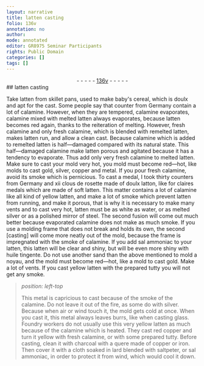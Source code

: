 ```yaml
---
layout: narrative
title: latten casting
folio: 136v
annotation: no
author:
mode: annotated
editor: GR8975 Seminar Participants
rights: Public Domain
categories: []
tags: []
---
```


 <div class="folio" align="center">- - - - - <a href="http://gallica.bnf.fr/ark:/12148/btv1b10500001g/f278.image" target="_blank">136v</a> - - - - - </div> 
##  latten casting 

 
 Take latten from skillet pans, used to make baby's cereal, which is doulx and apt for the cast. Some people say that counter from Germany contain a lot of calamine. However, when they are tempered, calamine evaporates, calamine mixed with melted latten always evaporates, because latten becomes red again, thanks to the reiteration of melting. However, fresh calamine and only fresh calamine, which is blended with remelted latten, makes latten run, and allow a clean cast. Because calamine which is added to remelted latten is half—damaged compared with its natural state. This half—damaged calamine make latten porous and agitated because it has a tendency to evaporate. Thus add only very fresh calamine to melted latten. Make sure to cast your mold very hot, you mold must become red—hot, like molds to cast gold, silver, copper and metal. If you pour fresh calamine, avoid its smoke which is pernicious. To cast a medal, I took thirty counters from Germany and xii clous de rosette made of doulx latton, like for claires medals which are made of soft latten. This matter contains a lot of calamine like all kind of yellow latten, and make a lot of smoke which prevent latten from running, and make it porous, that is why it is necessary to make many vents and to cast very hot, latten must be as white as water, or as melted silver or as a polished mirror of steel. The second fusion will come out much better because evaporated calamine does not make as much smoke. If you use a molding frame that does not break and holds its own, the second [casting] will come more neatly out of the mold, because the frame is impregnated with the smoke of calamine. If you add sal ammoniac to your latten, this latten will be clear and shiny, but will be even more shiny with huile tingente. Do not use another sand than the above mentioned to mold a noyau, and the mold must become red—hot, like a mold to cast gold. Make a lot of vents. If you cast yellow latten with the prepared tutty you will not get any smoke. 
 
> *position: left-top*
> 
>  This metal is capricious to cast because of the smoke of the calamine. Do not leave it out of the fire, as some do with silver. Because when air or wind touch it, the mold gets cold at once. When you cast it, this metal always leaves burrs, like when casting glass. Foundry workers do not usually use this very yellow latten as much because of the calamine which is heated. They cast red copper and turn it yellow with fresh calamine, or with some prepared tutty. Before casting, clean it with charcoal with a quere made of copper or iron. Then cover it with a cloth soaked in lard blended with saltpeter, or sal ammoniac, in order to protect it from wind, which would cool it down. 
 